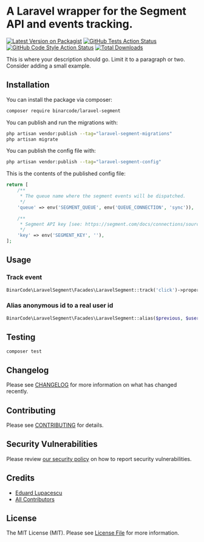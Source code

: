 # A Laravel wrapper for the Segment API and events tracking.

[![Latest Version on Packagist](https://img.shields.io/packagist/v/binarcode/laravel-segment.svg?style=flat-square)](https://packagist.org/packages/binarcode/laravel-segment)
[![GitHub Tests Action Status](https://img.shields.io/github/workflow/status/binarcode/laravel-segment/run-tests?label=tests)](https://github.com/binarcode/laravel-segment/actions?query=workflow%3Arun-tests+branch%3Amain)
[![GitHub Code Style Action Status](https://img.shields.io/github/workflow/status/binarcode/laravel-segment/Check%20&%20fix%20styling?label=code%20style)](https://github.com/binarcode/laravel-segment/actions?query=workflow%3A"Check+%26+fix+styling"+branch%3Amain)
[![Total Downloads](https://img.shields.io/packagist/dt/binarcode/laravel-segment.svg?style=flat-square)](https://packagist.org/packages/binarcode/laravel-segment)

This is where your description should go. Limit it to a paragraph or two. Consider adding a small example.

## Installation

You can install the package via composer:

```bash
composer require binarcode/laravel-segment
```

You can publish and run the migrations with:

```bash
php artisan vendor:publish --tag="laravel-segment-migrations"
php artisan migrate
```

You can publish the config file with:

```bash
php artisan vendor:publish --tag="laravel-segment-config"
```

This is the contents of the published config file:

```php
return [
    /**
     * The queue name where the segment events will be dispatched.
     */
    'queue' => env('SEGMENT_QUEUE', env('QUEUE_CONNECTION', 'sync')),

    /**
     * Segment API key [see: https://segment.com/docs/connections/sources/catalog/libraries/server/php/#identify].
     */
    'key' => env('SEGMENT_KEY', ''),
];
```

## Usage

### Track event 

```php
BinarCode\LaravelSegment\Facades\LaravelSegment::track('click')->properties([...])
```

### Alias anonymous id to a real user id
```php
BinarCode\LaravelSegment\Facades\LaravelSegment::alias($previous, $userId);
```

## Testing

```bash
composer test
```

## Changelog

Please see [CHANGELOG](CHANGELOG.md) for more information on what has changed recently.

## Contributing

Please see [CONTRIBUTING](.github/CONTRIBUTING.md) for details.

## Security Vulnerabilities

Please review [our security policy](../../security/policy) on how to report security vulnerabilities.

## Credits

- [Eduard Lupacescu](https://github.com/binaryk)
- [All Contributors](../../contributors)

## License

The MIT License (MIT). Please see [License File](LICENSE.md) for more information.
